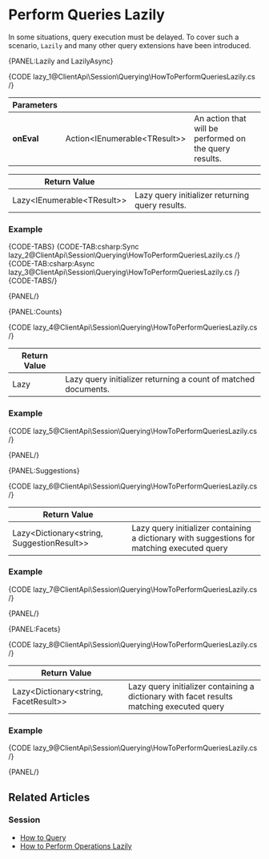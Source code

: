 # Perform Queries Lazily

In some situations, query execution must be delayed. To cover such a scenario, `Lazily` and many other query extensions have been introduced.

{PANEL:Lazily and LazilyAsync}

{CODE lazy_1@ClientApi\Session\Querying\HowToPerformQueriesLazily.cs /}

| Parameters | | |
| ------------- | ------------- | ----- |
| **onEval** | Action<IEnumerable&lt;TResult&gt;> | An action that will be performed on the query results. |

| Return Value | |
| ------------- | ----- |
| Lazy<IEnumerable&lt;TResult&gt;> | Lazy query initializer returning query results. |

### Example

{CODE-TABS}
{CODE-TAB:csharp:Sync lazy_2@ClientApi\Session\Querying\HowToPerformQueriesLazily.cs /}
{CODE-TAB:csharp:Async lazy_3@ClientApi\Session\Querying\HowToPerformQueriesLazily.cs /}
{CODE-TABS/}

{PANEL/}

{PANEL:Counts}

{CODE lazy_4@ClientApi\Session\Querying\HowToPerformQueriesLazily.cs /}

| Return Value | |
| ------------- | ----- |
| Lazy<int> | Lazy query initializer returning a count of matched documents. |

### Example

{CODE lazy_5@ClientApi\Session\Querying\HowToPerformQueriesLazily.cs /}

{PANEL/}

{PANEL:Suggestions}

{CODE lazy_6@ClientApi\Session\Querying\HowToPerformQueriesLazily.cs /}

| Return Value | |
| ------------- | ----- |
| Lazy<Dictionary<string, SuggestionResult>> | Lazy query initializer containing a dictionary with suggestions for matching executed query |

### Example

{CODE lazy_7@ClientApi\Session\Querying\HowToPerformQueriesLazily.cs /}

{PANEL/}

{PANEL:Facets}

{CODE lazy_8@ClientApi\Session\Querying\HowToPerformQueriesLazily.cs /}

| Return Value | |
| ------------- | ----- |
| Lazy<Dictionary<string, FacetResult>> | Lazy query initializer containing a dictionary with facet results matching executed query |

### Example

{CODE lazy_9@ClientApi\Session\Querying\HowToPerformQueriesLazily.cs /}

{PANEL/}

## Related Articles

### Session

- [How to Query](../../../client-api/session/querying/how-to-query)
- [How to Perform Operations Lazily](../../../client-api/session/how-to/perform-operations-lazily)
